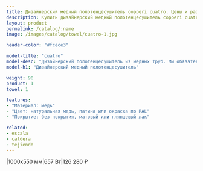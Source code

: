 ```yaml
---
title: Дизайнерский медный полотенцесушитель copperi cuatro. Цены и размеры.
description: Купить дизайнерский медный полотенцесушитель copperi cuatro в Москве по цене производителя.
layout: product
permalink: /catalog/:name
image: /images/catalog/towel/cuatro-1.jpg

header-color: "#fcece3"

model-title: "cuatro"
model-desc: "Дизайнерский полотенцесушитель из медных труб. Мы обязательно когда-нибудь придумаем крутое описание для этой модели, но сейчас совсем не до того. Посмотрите пока на картинки, всё и так понятно. А если не понятно, позвоните нам и мы всё расскажем. Или напишите, если не любите звонить."
model-h1: "Дизайнерский медный полотенцесушитель"

weight: 90
product: 1
towel: 1

features:
- "Материал: медь"
- "Цвет: натуральная медь, патина или окраска по RAL"
- "Покрытие: без покрытия, матовый или глянцевый лак"

related:
- escala
- caldera
- tejiendo
---
```

|1000x550 мм|657 Вт|126 280 ₽
